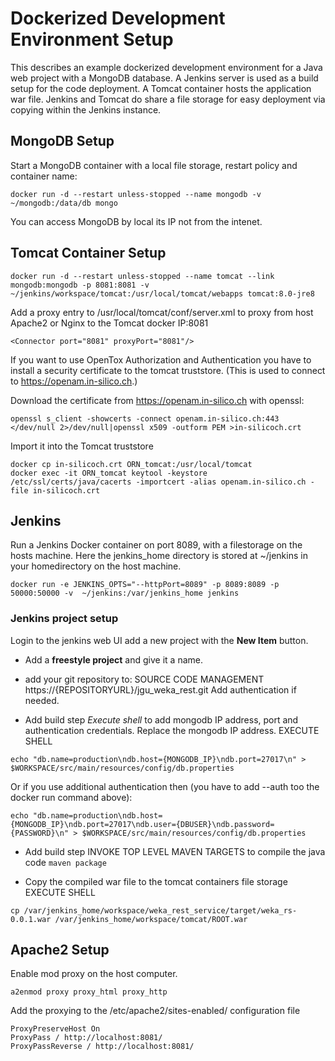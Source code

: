 # Dockerized Development Environment Setup

This describes an example dockerized development environment for a Java web project with a MongoDB database. A Jenkins server is used as a build setup for the code deployment. A Tomcat container hosts the application war file. Jenkins and Tomcat do share a file storage for easy deployment via copying within the Jenkins instance. 


## MongoDB Setup

Start a MongoDB container with a local file storage, restart policy and container name:

```
docker run -d --restart unless-stopped --name mongodb -v ~/mongodb:/data/db mongo
```
You can access MongoDB by local its IP not from the intenet. 


## Tomcat Container Setup

```
docker run -d --restart unless-stopped --name tomcat --link mongodb:mongodb -p 8081:8081 -v ~/jenkins/workspace/tomcat:/usr/local/tomcat/webapps tomcat:8.0-jre8
```

Add a proxy entry to  /usr/local/tomcat/conf/server.xml to proxy from host Apache2 or Nginx to the Tomcat docker IP:8081
```
<Connector port="8081" proxyPort="8081"/>
```


If you want to use OpenTox Authorization and Authentication you have to install a security certificate to the tomcat truststore. (This is used to connect to https://openam.in-silico.ch.)

Download the certificate from https://openam.in-silico.ch with openssl:
```
openssl s_client -showcerts -connect openam.in-silico.ch:443 </dev/null 2>/dev/null|openssl x509 -outform PEM >in-silicoch.crt
``` 
Import it into the Tomcat truststore
```
docker cp in-silicoch.crt ORN_tomcat:/usr/local/tomcat
docker exec -it ORN_tomcat keytool -keystore /etc/ssl/certs/java/cacerts -importcert -alias openam.in-silico.ch -file in-silicoch.crt
```

## Jenkins

Run a Jenkins Docker container on port 8089, with a filestorage on the hosts machine. Here the jenkins_home directory is stored at ~/jenkins in your homedirectory on the host machine.

```
docker run -e JENKINS_OPTS="--httpPort=8089" -p 8089:8089 -p 50000:50000 -v  ~/jenkins:/var/jenkins_home jenkins
```

### Jenkins project setup

Login to the jenkins web UI add a new project with the **New Item** button. 

* Add a **freestyle project** and give it a name.

* add your git repository to:
SOURCE CODE MANAGEMENT
https://{REPOSITORYURL}/jgu_weka_rest.git
Add authentication if needed.

* Add build step *Execute shell* to add mongodb IP address, port and authentication credentials.
Replace the mongodb IP address.
EXECUTE SHELL
```
echo "db.name=production\ndb.host={MONGODB_IP}\ndb.port=27017\n" > $WORKSPACE/src/main/resources/config/db.properties
```
Or if you use additional authentication then (you have to add --auth too the docker run command above):
```
echo "db.name=production\ndb.host={MONGODB_IP}\ndb.port=27017\ndb.user={DBUSER}\ndb.password={PASSWORD}\n" > $WORKSPACE/src/main/resources/config/db.properties
```

* Add build step 
INVOKE TOP LEVEL MAVEN TARGETS
to compile the java code
```maven package```

* Copy the compiled war file to the tomcat containers file storage 
EXECUTE SHELL
```
cp /var/jenkins_home/workspace/weka_rest_service/target/weka_rs-0.0.1.war /var/jenkins_home/workspace/tomcat/ROOT.war
```

## Apache2 Setup 

Enable mod proxy on the host computer.
```
a2enmod proxy proxy_html proxy_http
```

Add the proxying to the /etc/apache2/sites-enabled/ configuration file

```
ProxyPreserveHost On
ProxyPass / http://localhost:8081/
ProxyPassReverse / http://localhost:8081/
```